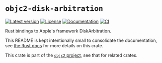 # `objc2-disk-arbitration`

[![Latest version](https://badgen.net/crates/v/objc2-disk-arbitration)](https://crates.io/crates/objc2-disk-arbitration)
[![License](https://badgen.net/badge/license/Zlib%20OR%20Apache-2.0%20OR%20MIT/blue)](../../LICENSE.md)
[![Documentation](https://docs.rs/objc2-disk-arbitration/badge.svg)](https://docs.rs/objc2-disk-arbitration/)
[![CI](https://github.com/madsmtm/objc2/actions/workflows/ci.yml/badge.svg)](https://github.com/madsmtm/objc2/actions/workflows/ci.yml)

Rust bindings to Apple's framework DiskArbitration.

This README is kept intentionally small to consolidate the documentation, see
[the Rust docs](https://docs.rs/objc2-disk-arbitration/) for more details on this crate.

This crate is part of the [`objc2` project](https://github.com/madsmtm/objc2),
see that for related crates.
